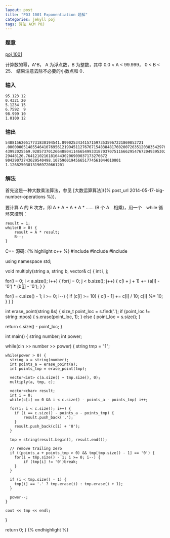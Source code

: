 ```yaml
---
layout: post
title: "POJ 1001 Exponentiation 题解"
categories: jekyll poj
tags: 算法 ACM POJ
---
```


### 题意
[poj 1001](http://poj.org/problem?id=1001)

计算数的幂，A^B， A 为浮点数，B 为整数，其中 0.0 < A < 99.999， 0 < B < 25． 结果注意去除不必要的小数点和 0．

### 输入
    95.123 12
    0.4321 20
    5.1234 15
    6.7592  9
    98.999 10
    1.0100 12

### 输出
    548815620517731830194541.899025343415715973535967221869852721
    .00000005148554641076956121994511276767154838481760200726351203835429763013462401
    43992025569.928573701266488041146654993318703707511666295476720493953024
    29448126.764121021618164430206909037173276672
    90429072743629540498.107596019456651774561044010001
    1.126825030131969720661201

### 解法
首先这是一种大数乘法算法，参见 [大数运算算法]({% post_url 2014-05-17-big-number-operations %})．

要计算 A 的 B 次方，即 A * A * A * A * ...... (B 个 A　相乘)，用一个　while 循环來控制：

    result = 1;
    while(B > 0) {
        result = A * result;
        B--;
    }

C++ 源码:
{% highlight c++ %}
#include <iostream>
#include <vector>
#include <string>

using namespace std;

void multiply(string a, string b, vector<int>& c) {
  int i, j;

  for(i = 0; i < a.size(); i++) {
    for(j = 0; j < b.size(); j++) {
      c[i + j + 1] += (a[i] - '0') * (b[j] - '0');
    }
  }

  for(i = c.size() - 1; i >= 0; i--) {
    if (c[i] >= 10) {
      c[i - 1] += c[i] / 10;
      c[i] %= 10;
    }
  }
}

int erase_point(string &s) {
  size_t point_loc = s.find('.');
  if (point_loc != string::npos) {
    s.erase(point_loc, 1);
  } else {
    point_loc = s.size();
  }

  return s.size() - point_loc;
}

int main() {
  string number;
  int power;

  while(cin >> number >> power) {
    string tmp = "1";

    while(power > 0) {
      string a = string(number);
      int points_a = erase_point(a);
      int points_tmp = erase_point(tmp);

      vector<int> c(a.size() + tmp.size(), 0);
      multiply(a, tmp, c);

      vector<char> result;
      int i = 0;
      while(c[i] == 0 && i < c.size() - points_a - points_tmp) i++;

      for(i; i < c.size(); i++) {
	    if (i == c.size() - points_a - points_tmp) {
	        result.push_back('.');
	    }
	    result.push_back(c[i] + '0');
      }

      tmp = string(result.begin(), result.end());

      // remove trailing zero
      if ((points_a + points_tmp > 0) && tmp[tmp.size() - 1] == '0') {
	    for(i = tmp.size() - 1; i >= 0; i--) {
	        if (tmp[i] != '0')break;
	    }
      }

      if (i < tmp.size() - 1) {
	    tmp[i] == '.' ? tmp.erase(i) : tmp.erase(i + 1);
      }

      power--;
    }

    cout << tmp << endl;
  }

  return 0;
}
{% endhighlight %}